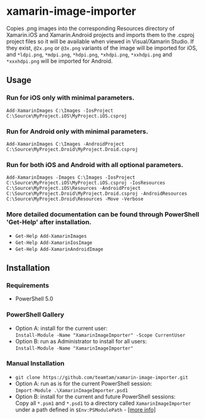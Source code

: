 # xamarin-image-importer

Copies .png images into the corresponding Resources directory of Xamarin.iOS and Xamarin.Android projects and
imports them to the .csproj project files so it will be available when viewed in Visual/Xamarin Studio. If they
exist, `@2x.png` or `@3x.png` variants of the image will be imported for iOS, and `*ldpi.png`, `*mdpi.png`, `*hdpi.png`,
`*xhdpi.png`, `*xxhdpi.png` and `*xxxhdpi.png` will be imported for Android.

## Usage

### Run for iOS only with minimal parameters.
`Add-XamarinImages C:\Images -IosProject C:\Source\MyProject.iOS\MyProject.iOS.csproj`

### Run for Android only with minimal parameters.
`Add-XamarinImages C:\Images -AndroidProject C:\Source\MyProject.Droid\MyProject.Droid.csproj`

### Run for both iOS and Android with all optional parameters.
`Add-XamarinImages -Images C:\Images -IosProject C:\Source\MyProject.iOS\MyProject.iOS.csproj -IosResources C:\Source\MyProject.iOS\Resources -AndroidProject C:\Source\MyProject.Droid\MyProject.Droid.csproj -AndroidResources C:\Source\MyProject.Droid\Resources -Move -Verbose`

### More detailed documentation can be found through PowerShell 'Get-Help' after installation.
* `Get-Help Add-XamarinImages`
* `Get-Help Add-XamarinIosImage`
* `Get-Help Add-XamarinAndroidImage`

## Installation

### Requirements
* PowerShell 5.0

### PowerShell Gallery
* Option A: install for the current user:  
  `Install-Module -Name "XamarinImageImporter" -Scope CurrentUser`
* Option B: run as Administrator to install for all users:  
  `Install-Module -Name "XamarinImageImporter"`

### Manual Installation
* `git clone https://github.com/teamtam/xamarin-image-importer.git`
* Option A: run as is for the current PowerShell session:  
  `Import-Module .\XamarinImageImporter.psd1`
* Option B: install for the current and future PowerShell sessions:  
  Copy all `*.psm1` and `*.psd1` to a directory called `XamarinImageImporter` under a path defined in `$Env:PSModulePath` - [[more info]](https://msdn.microsoft.com/en-us/library/dd878350(v=vs.85).aspx)
